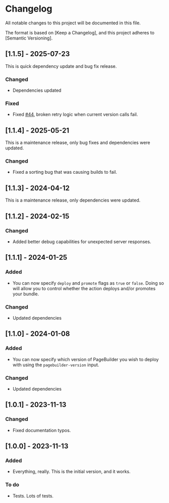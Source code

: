 # Changelog

All notable changes to this project will be documented in this file.

The format is based on [Keep a Changelog],
and this project adheres to [Semantic Versioning].

## [1.1.5] - 2025-07-23

This is quick dependency update and bug fix release.

### Changed

- Dependencies updated

### Fixed

- Fixed [#44](https://github.com/arcxp/deploy-action/issues/44), broken retry logic when current version calls fail.

## [1.1.4] - 2025-05-21

This is a maintenance release, only bug fixes and dependencies were updated.

### Changed

- Fixed a sorting bug that was causing builds to fail.

## [1.1.3] - 2024-04-12

This is a maintenance release, only dependencies were updated.

## [1.1.2] - 2024-02-15

### Changed

- Added better debug capabilities for unexpected server responses.

## [1.1.1] - 2024-01-25

### Added

- You can now specify `deploy` and `promote` flags as `true` or `false`. Doing so will allow you to control whether the action deploys and/or promotes your bundle.

### Changed

- Updated dependencies

## [1.1.0] - 2024-01-08

### Added

- You can now specify which version of PageBuilder you wish to deploy with using the `pagebuilder-version` input.

### Changed

- Updated dependencies

## [1.0.1] - 2023-11-13

### Changed

- Fixed documentation typos.

## [1.0.0] - 2023-11-13

### Added

- Everything, really. This is the initial version, and it works.

### To do

- Tests. Lots of tests.
